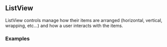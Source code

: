 ## ListView

ListView  controls manage how their items are arranged (horizontal, vertical, wrapping, etc…) and how a user interacts with the items.

### Examples
